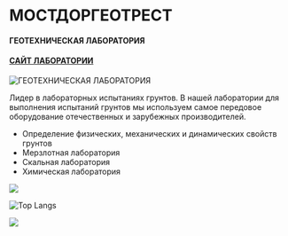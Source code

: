 # МОСТДОРГЕОТРЕСТ
#### ГЕОТЕХНИЧЕСКАЯ ЛАБОРАТОРИЯ
#### [САЙТ ЛАБОРАТОРИИ](https://mdgt.site/)
![ГЕОТЕХНИЧЕСКАЯ ЛАБОРАТОРИЯ ](https://s3.timeweb.com/cw78444-3db3e634-248a-495a-8c38-9f7322725c84/site/welcome_wide.png)

Лидер в лабораторных испытаниях грунтов.  В нашей лаборатории для выполнения испытаний грунтов мы используем самое передовое оборудование отечественных и зарубежных производителей.

- Определение физических, механических и динамических свойств грунтов
- Мерзлотная лаборатория
- Скальная лаборатория 
- Химическая лаборатория


![](https://github-profile-summary-cards.vercel.app/api/cards/profile-details?username=MOSTDORGEOTREST&theme=default)

![Top Langs](https://github-readme-stats.vercel.app/api/top-langs/?username=MOSTDORGEOTREST)

![](https://komarev.com/ghpvc/?username=MOSTDORGEOTREST)
